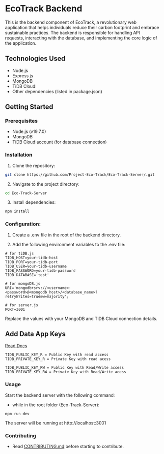 # EcoTrack Backend

This is the backend component of EcoTrack, a revolutionary web application that helps individuals reduce their carbon footprint and embrace sustainable practices. The backend is responsible for handling API requests, interacting with the database, and implementing the core logic of the application.

## Technologies Used

- Node.js
- Express.js
- MongoDB
- TiDB Cloud
- Other dependencies (listed in package.json)

## Getting Started

### Prerequisites

- Node.js (v19.7.0)
- MongoDB
- TiDB Cloud account (for database connection)

### Installation

1. Clone the repository:

```bash
git clone https://github.com/Project-Eco-Track/Eco-Track-Server/.git
```

2. Navigate to the project directory:

```bash
cd Eco-Track-Server
```

3. Install dependencies:

```bash
npm install
```

### Configuration:

1. Create a .env file in the root of the backend directory.

2. Add the following environment variables to the .env file:

```
# for tiDB.js
TIDB_HOST=your-tidb-host
TIDB_PORT=your-tidb-port
TIDB_USER=your-tidb-username
TIDB_PASSWORD=your-tidb-password
TIDB_DATABASE='test'

# for mongoDB.js
URI='mongodb+srv://<username>:<password>@<mongodb_host>/<database_name>?retryWrites=true&w=majority';

# for server.js
PORT=3001
```

Replace the values with your MongoDB and TiDB Cloud connection details.

## Add Data App Keys
[Read Docs](https://docs.pingcap.com/tidbcloud/data-service-get-started)
```
TIDB_PUBLIC_KEY_R = Public Key with read access
TIDB_PRIVATE_KEY_R = Private Key with read acess

TIDB_PUBLIC_KEY_RW = Public Key with Read/Write access
TIDB_PRIVATE_KEY_RW = Private Key with Read/Write acess
```

### Usage

Start the backend server with the following command:

- while in the root folder (Eco-Track-Server):

```
npm run dev
```

The server will be running at http://localhost:3001

### Contributing

- Read [CONTRIBUTING.md](https://github.com/Project-Eco-Track/Eco-Track-Server/blob/main/CONTRIBUTING.md) before starting to contribute.
